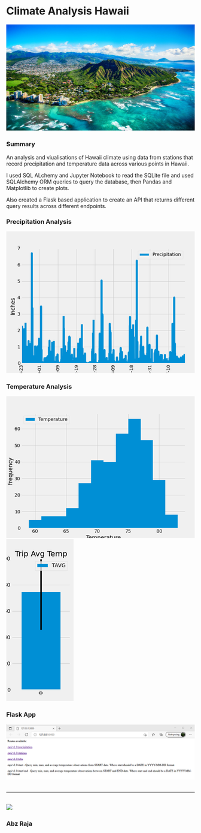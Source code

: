 # Climate Analysis Hawaii

<img src="Images/hawaii.jpg" width="600">

### Summary

An analysis and viualisations of Hawaii climate using data from stations that record precipitation and temperature data across various points in Hawaii. 

I used SQL ALchemy and Jupyter Notebook to read the SQLite file and used SQLAlchemy ORM queries to query the database, then Pandas and Matplotlib to create plots.

Also created a Flask based application to create an API that returns different query results across different endpoints.


### Precipitation Analysis
<img src="Notebooks - Analysis/Plots/precipitation.png">

### Temperature Analysis
<img src="Notebooks - Analysis/Plots/temp_histogram.png">

<img src="Notebooks - Analysis/Plots/avg_temp_bar.png">


### Flask App

<img src="Images/flask_app.png">

<br />
<br />
<hr />
<br />

<img width="150" src="https://drive.google.com/uc?export=view&id=1OH_TvDjISYpoKL_98Jx3CDFPM7Xp8J6H">

### Abz Raja